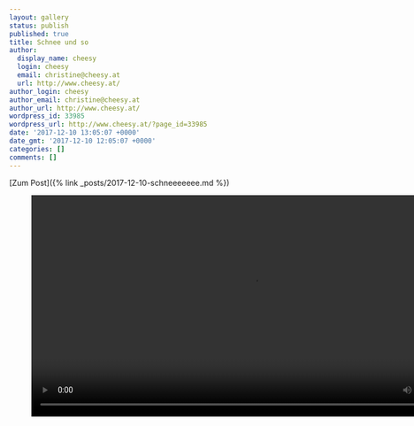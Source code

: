 ```yaml
---
layout: gallery
status: publish
published: true
title: Schnee und so
author:
  display_name: cheesy
  login: cheesy
  email: christine@cheesy.at
  url: http://www.cheesy.at/
author_login: cheesy
author_email: christine@cheesy.at
author_url: http://www.cheesy.at/
wordpress_id: 33985
wordpress_url: http://www.cheesy.at/?page_id=33985
date: '2017-12-10 13:05:07 +0000'
date_gmt: '2017-12-10 12:05:07 +0000'
categories: []
comments: []
---
```


[Zum Post]({% link _posts/2017-12-10-schneeeeeee.md %})

<figure><video controls width="800" src="{% link download/Videos/Miku und der Schnee.mp4 %}"></video></figure>
